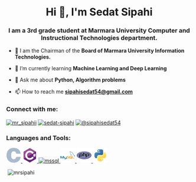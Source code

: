 <h1 align="center">Hi 👋, I'm Sedat Sipahi</h1>
<h3 align="center">I am a 3rd grade student at Marmara University Computer and Instructional Technologies department.</h3>

- 🔭 I am the Chairman of the **Board of Marmara University Information Technologies.**

- 👯 I’m currently learning **Machine Learning and Deep Learning**

- 💬 Ask me about **Python, Algorithm problems**

- 📫 How to reach me **sipahisedat54@gmail.com**

<h3 align="left">Connect with me:</h3>
<p align="left">
<a href="https://twitter.com/mr_sipahii" target="blank"><img align="center" src="https://cdn.jsdelivr.net/npm/simple-icons@3.0.1/icons/twitter.svg" alt="mr_sipahii" height="30" width="40" /></a>
<a href="https://linkedin.com/in/sedat-sipahi" target="blank"><img align="center" src="https://cdn.jsdelivr.net/npm/simple-icons@3.0.1/icons/linkedin.svg" alt="sedat-sipahi" height="30" width="40" /></a>
<a href="https://medium.com/@sipahisedat54" target="blank"><img align="center" src="https://cdn.jsdelivr.net/npm/simple-icons@3.0.1/icons/medium.svg" alt="@sipahisedat54" height="30" width="40" /></a>
</p>

<h3 align="left">Languages and Tools:</h3>
<p align="left"> <a href="https://www.cprogramming.com/" target="_blank"> <img src="https://raw.githubusercontent.com/devicons/devicon/master/icons/c/c-original.svg" alt="c" width="40" height="40"/> </a> <a href="https://www.w3schools.com/cs/" target="_blank"> <img src="https://raw.githubusercontent.com/devicons/devicon/master/icons/csharp/csharp-original.svg" alt="csharp" width="40" height="40"/> </a> <a href="https://www.microsoft.com/en-us/sql-server" target="_blank"> <img src="https://cdn.worldvectorlogo.com/logos/microsoft-sql-server.svg" alt="mssql" width="40" height="40"/> </a> <a href="https://www.mysql.com/" target="_blank"> <img src="https://raw.githubusercontent.com/devicons/devicon/master/icons/mysql/mysql-original-wordmark.svg" alt="mysql" width="40" height="40"/> </a> <a href="https://www.php.net" target="_blank"> <img src="https://raw.githubusercontent.com/devicons/devicon/master/icons/php/php-original.svg" alt="php" width="40" height="40"/> </a> <a href="https://www.python.org" target="_blank"> <img src="https://raw.githubusercontent.com/devicons/devicon/master/icons/python/python-original.svg" alt="python" width="40" height="40"/> </a> </p>

<p>&nbsp;<img align="center" src="https://github-readme-stats.vercel.app/api?username=mrsipahi&show_icons=true&locale=en" alt="mrsipahi" /></p>
